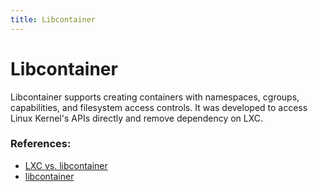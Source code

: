 ```yaml
---
title: Libcontainer
---
```

# Libcontainer

Libcontainer supports creating containers with namespaces, cgroups, capabilities, and filesystem access controls. It was developed to access Linux Kernel's APIs directly and remove dependency on LXC.

### References:

* [LXC vs. libcontainer](https://www.educative.io/edpresso/lxc-vs-libcontainer)
* [libcontainer](https://github.com/opencontainers/runc/tree/master/libcontainer)